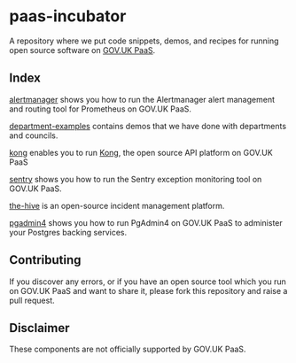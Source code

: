 # paas-incubator

A repository where we put code snippets, demos, and recipes for running open
source software on [GOV.UK PaaS](https://www.cloud.service.gov.uk).

## Index

[alertmanager](alertmanager) shows you how to run the Alertmanager alert
management and routing tool for Prometheus on GOV.UK PaaS.

[department-examples](department-examples) contains demos that we have done
with departments and councils.

[kong](kong) enables you to run [Kong](https://konghq.com/), the open source API platform on GOV.UK PaaS

[sentry](sentry) shows you how to run the Sentry exception monitoring tool
on GOV.UK PaaS.

[the-hive](the-hive) is an open-source incident management platform.

[pgadmin4](pgadmin) shows you how to run PgAdmin4 on GOV.UK PaaS to administer your Postgres backing services.

## Contributing

If you discover any errors, or if you have an open source tool which you run on
GOV.UK PaaS and want to share it, please fork this repository and raise a pull
request.

## Disclaimer

These components are not officially supported by GOV.UK PaaS.
